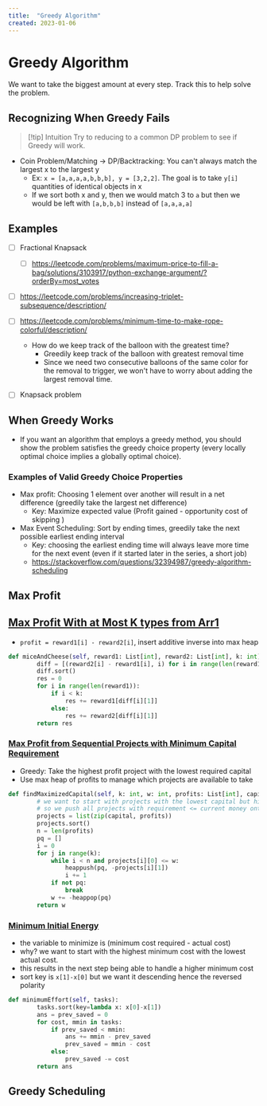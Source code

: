 ```yaml
---
title:  "Greedy Algorithm"
created: 2023-01-06
---
```

# Greedy Algorithm
We want to take the biggest amount at every step. Track this to help solve the problem.

## Recognizing When Greedy Fails

> [!tip] Intuition
> Try to reducing to a common DP problem to see if Greedy will work.

- Coin Problem/Matching -> DP/Backtracking: You can't always match the largest x to the largest y
	- Ex: `x = [a,a,a,a,b,b,b], y = [3,2,2]`. The goal is to take `y[i]` quantities of identical objects in x 
	- If we sort both x and y, then we would match 3 to `a` but then we would be left with `[a,b,b,b]` instead of `[a,a,a,a]`

## Examples

- [ ] Fractional Knapsack
	- [ ] https://leetcode.com/problems/maximum-price-to-fill-a-bag/solutions/3103917/python-exchange-argument/?orderBy=most_votes

- [ ] https://leetcode.com/problems/increasing-triplet-subsequence/description/
- [ ] https://leetcode.com/problems/minimum-time-to-make-rope-colorful/description/
	- How do we keep track of the balloon with the greatest time?
		- Greedily keep track of the balloon with greatest removal time
		- Since we need two consecutive balloons of the same color for the removal to trigger, we won't have to worry about adding the largest removal time.
- [ ] Knapsack problem


## When Greedy Works
- If you want an algorithm that employs a greedy method, you should show the problem satisfies the greedy choice property (every locally optimal choice implies a globally optimal choice).
### Examples of Valid Greedy Choice Properties
- Max profit: Choosing 1 element over another will result in a net difference (greedily take the largest net difference)
	- Key: Maximize expected value (Profit gained - opportunity cost of skipping )
- Max Event Scheduling: Sort by ending times, greedily take the next possible earliest ending interval
	- Key: choosing the earliest ending time will always leave more time for the next event (even if it started later in the series, a short job) 
	- https://stackoverflow.com/questions/32394987/greedy-algorithm-scheduling
## Max Profit

## [Max Profit With at Most K types from Arr1](https://leetcode.com/problems/mice-and-cheese/)
- `profit = reward1[i] - reward2[i]`, insert additive inverse into max heap

```python
def miceAndCheese(self, reward1: List[int], reward2: List[int], k: int) -> int:
        diff = [(reward2[i] - reward1[i], i) for i in range(len(reward1))]
        diff.sort()
        res = 0
        for i in range(len(reward1)):
            if i < k:
                res += reward1[diff[i][1]]
            else:
                res += reward2[diff[i][1]]
        return res
```
### [Max Profit from Sequential Projects with Minimum Capital Requirement](https://leetcode.com/problems/ipo/description)
- Greedy: Take the highest profit project with the lowest required capital
- Use max heap of profits to manage which projects are available to take 
```python
def findMaximizedCapital(self, k: int, w: int, profits: List[int], capital: List[int]) -> int:
        # we want to start with projects with the lowest capital but highest profits
        # so we push all projects with requirement <= current money onto a maxheap
        projects = list(zip(capital, profits))
        projects.sort()
        n = len(profits)
        pq = []
        i = 0
        for j in range(k):
            while i < n and projects[i][0] <= w:
                heappush(pq, -projects[i][1])
                i += 1
            if not pq:
                break
            w += -heappop(pq)
        return w
```

### [Minimum Initial Energy](https://leetcode.com/problems/minimum-initial-energy-to-finish-tasks/)
- the variable to minimize is (minimum cost required - actual cost)
-  why? we want to start with the highest minimum cost with the lowest actual cost. 
-  this results in the next step being able to handle a higher minimum cost
-  sort key is `x[1]-x[0]` but we want it descending hence the reversed polarity
```python
def minimumEffort(self, tasks):
        tasks.sort(key=lambda x: x[0]-x[1])
        ans = prev_saved = 0
        for cost, mmin in tasks:
            if prev_saved < mmin:
                ans += mmin - prev_saved
                prev_saved = mmin - cost
            else: 
                prev_saved -= cost
        return ans
```
## Greedy Scheduling
